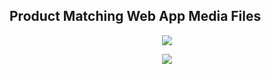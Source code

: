 <h2> Product Matching Web App Media Files </h2>

<p align="center" > 
  <img src="https://github.com/harsh-miv/Product-Matching-Web-App-Media-FIles/blob/main/productmatching-screen%20share%20higher%20quality.gif" />
</p>

<p align="center" > 
  <img src="https://github.com/harsh-miv/Product-Matching-Web-App-Media-FIles/blob/main/productmatching-screen.webm" />
</p>
